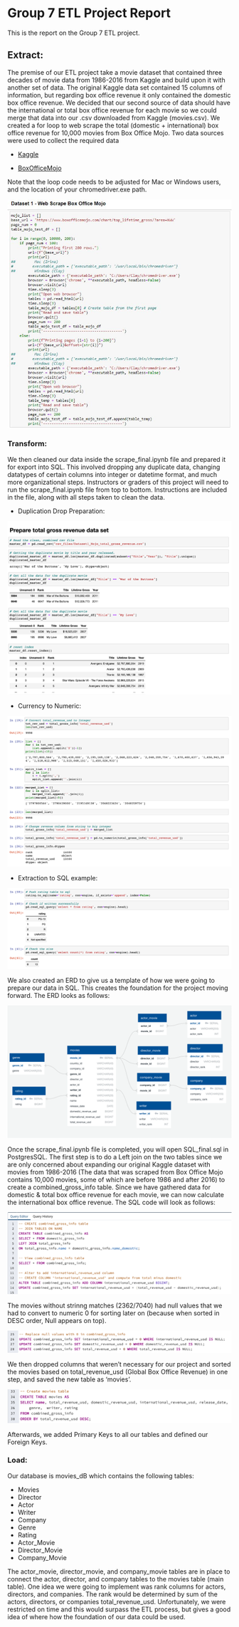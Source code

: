 # Group 7 ETL Project Report

This is the report on the Group 7 ETL project. 

## Extract:

The premise of our ETL project take a movie dataset that contained three decades of movie data from 1986-2016 from Kaggle and build upon it with another set of data.  The original Kaggle data set contained 15 columns of information, but regarding box office revenue it only contained the domestic box office revenue.  We decided that our second source of data should have the international or total box office revenue for each movie so we could merge that data into our .csv downloaded from Kaggle (movies.csv).  We created a for loop to web scrape the total (domestic + international) box office revenue for 10,000 movies from Box Office Mojo.
Two data sources were used to collect the required data

* [Kaggle](https://www.kaggle.com/danielgrijalvas/movies?select=movies.csv) 

* [BoxOfficeMojo](https://www.boxofficemojo.com/chart/top_lifetime_gross/?area=XWW)

Note that the loop code needs to be adjusted for Mac or Windows users, and the location of your chromedriver.exe path. 

![notebook](images/BoxOfficeMojoWebScrapeCode.JPG)


### Transform:

We then cleaned our data inside the scrape_final.ipynb file and prepared it for export into SQL.  This involved dropping any duplicate data, changing datatypes of certain columns into integer or datetime format, and much more organizational steps.  Instructors or graders of this project will need to run the scrape_final.ipynb file from top to bottom. Instructions are included in the file, along with all steps taken to clean the data.

* Duplication Drop Preparation:
 
![notebook](images/Prepare_total_gross_revenue.png)


* Currency to Numeric:
 
![notebook](images/Currency_to_numeric.png)


* Extraction to SQL example:

![postgreSQL](images/Extraction_to_SQL.png)

We also created an ERD to give us a template of how we were going to prepare our data in SQL. This creates the foundation for the project moving forward. The ERD looks as follows:

![QuickDB](images/DB_Overview.png)

Once the scrape_final.ipynb file is completed, you will open SQL_final.sql in PostgresSQL.  The first step is to do a Left join on the two tables since we are only concerned about expanding our original Kaggle dataset with movies from 1986-2016 (The data that was scraped from Box Office Mojo contains 10,000 movies, some of which are before 1986 and after 2016) to create a combined_gross_info table. Since we have gathered data for domestic & total box office revenue for each movie, we can now calculate the international box office revenue.  The SQL code will look as follows:

![PosgreSQL](images/Joining_total_domestic.png)

The movies without strinng matches (2362/7040) had null values that we had to convert to numeric 0 for sorting later on (because when sorted in DESC order, Null appears on top).

![PosgreSQL](images/Update_replace_null.png)

We then dropped columns that weren’t necessary for our project and sorted the movies based on total_revenue_usd (Global Box Office Revenue) in one step, and saved the new table as ‘movies’.

![PostregSQL](images/Create_table_movies.png)


Afterwards, we added Primary Keys to all our tables and defined our Foreign Keys.
 

### Load:

Our database is movies_dB which contains the following tables:
* Movies
* Director
* Actor
* Writer
* Company
* Genre
* Rating
* Actor_Movie
* Director_Movie
* Company_Movie

The actor_movie, director_movie, and company_movie tables are in place to connect the actor, director, and company tables to the movies table (main table). One idea we were going to implement was rank columns for actors, directors, and companies.  The rank would be determined by sum of the actors, directors, or companies total_revenue_usd.  Unfortunately, we were restricted on time and this would surpass the ETL process, but gives a good idea of where how the foundation of our data could be used.
